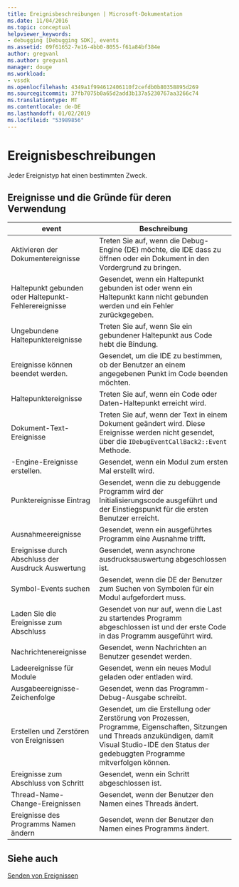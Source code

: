 ```yaml
---
title: Ereignisbeschreibungen | Microsoft-Dokumentation
ms.date: 11/04/2016
ms.topic: conceptual
helpviewer_keywords:
- debugging [Debugging SDK], events
ms.assetid: 09f61652-7e16-4bb0-8055-f61a84bf384e
author: gregvanl
ms.author: gregvanl
manager: douge
ms.workload:
- vssdk
ms.openlocfilehash: 4349a1f994612406110f2cefdb0b80358895d269
ms.sourcegitcommit: 37fb7075b0a65d2add3b137a5230767aa3266c74
ms.translationtype: MT
ms.contentlocale: de-DE
ms.lasthandoff: 01/02/2019
ms.locfileid: "53989856"
---
```

# <a name="event-descriptions"></a>Ereignisbeschreibungen
Jeder Ereignistyp hat einen bestimmten Zweck.  
  
## <a name="events-and-the-reasons-for-their-use"></a>Ereignisse und die Gründe für deren Verwendung  
  
|event|Beschreibung|  
|-----------|-----------------|  
|Aktivieren der Dokumentereignisse|Treten Sie auf, wenn die Debug-Engine (DE) möchte, die IDE dass zu öffnen oder ein Dokument in den Vordergrund zu bringen.|  
|Haltepunkt gebunden oder Haltepunkt-Fehlerereignisse|Gesendet, wenn ein Haltepunkt gebunden ist oder wenn ein Haltepunkt kann nicht gebunden werden und ein Fehler zurückgegeben.|  
|Ungebundene Haltepunktereignisse|Treten Sie auf, wenn Sie ein gebundener Haltepunkt aus Code hebt die Bindung.|  
|Ereignisse können beendet werden.|Gesendet, um die IDE zu bestimmen, ob der Benutzer an einem angegebenen Punkt im Code beenden möchten.|  
|Haltepunktereignisse|Treten Sie auf, wenn ein Code oder Daten-Haltepunkt erreicht wird.|  
|Dokument-Text-Ereignisse|Treten Sie auf, wenn der Text in einem Dokument geändert wird. Diese Ereignisse werden nicht gesendet, über die `IDebugEventCallBack2::Event` Methode.|  
|-Engine-Ereignisse erstellen.|Gesendet, wenn ein Modul zum ersten Mal erstellt wird.|  
|Punktereignisse Eintrag|Gesendet, wenn die zu debuggende Programm wird der Initialisierungscode ausgeführt und der Einstiegspunkt für die ersten Benutzer erreicht.|  
|Ausnahmeereignisse|Gesendet, wenn ein ausgeführtes Programm eine Ausnahme trifft.|  
|Ereignisse durch Abschluss der Ausdruck Auswertung|Gesendet, wenn asynchrone ausdrucksauswertung abgeschlossen ist.|  
|Symbol-Events suchen|Gesendet, wenn die DE der Benutzer zum Suchen von Symbolen für ein Modul aufgefordert muss.|  
|Laden Sie die Ereignisse zum Abschluss|Gesendet von nur auf, wenn die Last zu startendes Programm abgeschlossen ist und der erste Code in das Programm ausgeführt wird.|  
|Nachrichtenereignisse|Gesendet, wenn Nachrichten an Benutzer gesendet werden.|  
|Ladeereignisse für Module|Gesendet, wenn ein neues Modul geladen oder entladen wird.|  
|Ausgabeereignisse-Zeichenfolge|Gesendet, wenn das Programm-Debug-Ausgabe schreibt.|  
|Erstellen und Zerstören von Ereignissen|Gesendet, um die Erstellung oder Zerstörung von Prozessen, Programme, Eigenschaften, Sitzungen und Threads anzukündigen, damit Visual Studio-IDE den Status der gedebuggten Programme mitverfolgen können.|  
|Ereignisse zum Abschluss von Schritt|Gesendet, wenn ein Schritt abgeschlossen ist.|  
|Thread-Name-Change-Ereignissen|Gesendet, wenn der Benutzer den Namen eines Threads ändert.|  
|Ereignisse des Programms Namen ändern|Gesendet, wenn der Benutzer den Namen eines Programms ändert.|  
  
## <a name="see-also"></a>Siehe auch  
 [Senden von Ereignissen](../../extensibility/debugger/sending-events.md)